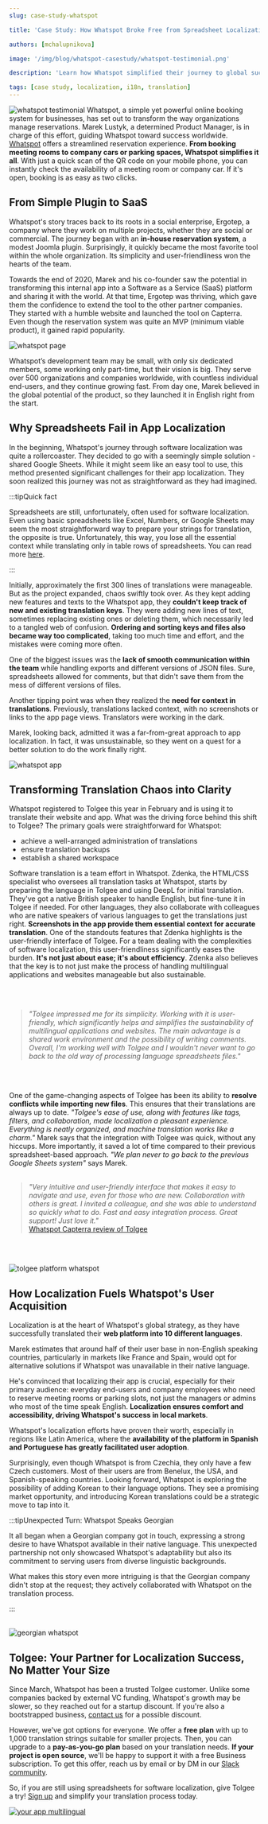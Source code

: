```yaml
---
slug: case-study-whatspot

title: 'Case Study: How Whatspot Broke Free from Spreadsheet Localization'

authors: [mchalupnikova]

image: '/img/blog/whatspot-casestudy/whatspot-testimonial.png'

description: 'Learn how Whatspot simplified their journey to global success with their app localization. Seamless software localization made easy with Tolgee.'

tags: [case study, localization, i18n, translation]
---
```


![whatspot testimonial](/img/blog/whatspot-casestudy/whatspot-testimonial.png)
Whatspot, a simple yet powerful online booking system for businesses, has set out to transform the way organizations manage reservations.
Marek Lustyk, a determined Product Manager, is in charge of this effort, guiding Whatspot toward success worldwide.
[Whatspot](https://www.whatspot.app) offers a streamlined reservation experience. **From booking meeting rooms to company cars or parking
spaces, Whatspot simplifies it all**. With just a quick scan of the QR code on your mobile phone, you can instantly check the availability
of a meeting room or company car. If it's open, booking is as easy as two clicks.

<!--truncate-->

## From Simple Plugin to SaaS

Whatspot's story traces back to its roots in a social enterprise, Ergotep, a company where they work on multiple projects, whether they
are social or commercial. The journey began with an **in-house reservation system**, a modest Joomla plugin. Surprisingly, it quickly became
the most favorite tool within the whole organization. Its simplicity and user-friendliness won the hearts of the team.

Towards the end of 2020, Marek and his co-founder saw the potential in transforming this internal app into a Software as a Service (SaaS)
platform and sharing it with the world. At that time, Ergotep was thriving, which gave them the confidence to extend the tool to the other
partner companies. They started with a humble website and launched the tool on Capterra. Even though the reservation system was quite an
MVP (minimum viable product), it gained rapid popularity.

![whatspot page](/img/blog/whatspot-casestudy/page-whatspot.webp)

Whatspot’s development team may be small, with only six dedicated members, some working only part-time, but their vision is big.
They serve over 500 organizations and companies worldwide, with countless individual end-users, and they continue growing fast.
From day one, Marek believed in the global potential of the product, so they launched it in English right from the start.

## Why Spreadsheets Fail in App Localization

In the beginning, Whatspot's journey through software localization was quite a rollercoaster. They decided to go with a seemingly
simple solution - shared Google Sheets. While it might seem like an easy tool to use, this method presented significant challenges
for their app localization. They soon realized this journey was not as straightforward as they had imagined.

:::tipQuick fact

Spreadsheets are still, unfortunately, often used for software localization. Even using basic spreadsheets like Excel, Numbers, or
Google Sheets may seem the most straightforward way to prepare your strings for translation, the opposite is true. Unfortunately,
this way, you lose all the essential context while translating only in table rows of spreadsheets. You can read
more [here](/blog/context-gamechanger-localization).

:::

Initially, approximately the first 300 lines of translations were manageable. But as the project expanded, chaos swiftly took over. As
they kept adding new features and texts to the Whatspot app, they **couldn't keep track of new and existing translation keys**. They
were adding new lines of text, sometimes replacing existing ones or deleting them, which necessarily led to a tangled web of
confusion. **Ordering and sorting keys and files also became way too complicated**, taking too much time and effort, and the mistakes
were coming more often.

One of the biggest issues was the **lack of smooth communication within the team** while handling exports and different versions of
JSON files. Sure, spreadsheets allowed for comments, but that didn't save them from the mess of different versions of files.

Another tipping point was when they realized the **need for context in translations**. Previously, translations lacked context, with
no screenshots or links to the app page views. Translators were working in the dark.

Marek, looking back, admitted it was a far-from-great approach to app localization. In fact, it was unsustainable, so they went
on a quest for a better solution to do the work finally right.

![whatspot app](/img/blog/whatspot-casestudy/whatspot-app.png)

## Transforming Translation Chaos into Clarity

Whatspot registered to Tolgee this year in February and is using it to translate their website and app. What was the driving force
behind this shift to Tolgee? The primary goals were straightforward for Whatspot:

- achieve a well-arranged administration of translations
- ensure translation backups
- establish a shared workspace

Software translation is a team effort in Whatspot. Zdenka, the HTML/CSS specialist who oversees all translation tasks at Whatspot,
starts by preparing the language in Tolgee and using DeepL for initial translation. They've got a native British speaker to handle
English, but fine-tune it in Tolgee if needed. For other languages, they also collaborate with colleagues who are native speakers
of various languages to get the translations just right. **Screenshots in the app provide them essential context for accurate
translation**. One of the standouts features that Zdenka highlights is the user-friendly interface of Tolgee. For a team dealing with
the complexities of software localization, this user-friendliness significantly eases the burden. **It's not just about ease; it's
about efficiency**. Zdenka also believes that the key is to not just make the process of handling multilingual applications and
websites manageable but also sustainable.

<br></br>

> _"Tolgee impressed me for its simplicity. Working with it is user-friendly, which significantly helps and simplifies the
> sustainability of multilingual applications and websites. The main advantage is a shared work environment and the possibility
> of writing comments. Overall, I'm working well with Tolgee and I wouldn't never want to go back to the old way of processing
> language spreadsheets files."_

<br></br>

One of the game-changing aspects of Tolgee has been its ability to **resolve conflicts while importing new files**. This ensures
that their translations are always up to date. _"Tolgee's ease of use, along with features like tags, filters, and collaboration,
made localization a pleasant experience. Everything is neatly organized, and machine translation works like a charm."_
Marek says that the integration with Tolgee was quick, without any hiccups. More importantly, it saved a lot of time compared
to their previous spreadsheet-based approach. _"We plan never to go back to the previous Google Sheets system"_ says Marek.
<br></br>

> _"Very intuitive and user-friendly interface that makes it easy to navigate and use, even for those who are new. Collaboration
> with others is great. I invited a colleague, and she was able to understand so quickly what to do. Fast and easy integration
> process. Great support! Just love it."_  
> [Whatspot Capterra review of Tolgee](https://www.capterra.com/p/10002120/Tolgee/reviews/4637915/)

<br></br>

![tolgee platform whatspot](/img/blog/whatspot-casestudy/tolgee-platform-whatspot.png)

## How Localization Fuels Whatspot's User Acquisition

Localization is at the heart of Whatspot's global strategy, as they have successfully translated their **web platform into 10
different languages**.

Marek estimates that around half of their user base in non-English speaking countries, particularly in markets like France
and Spain, would opt for alternative solutions if Whatspot was unavailable in their native language.

He's convinced that localizing their app is crucial, especially for their primary audience: everyday end-users and company
employees who need to reserve meeting rooms or parking slots, not just the managers or admins who most of the time speak
English. **Localization ensures comfort and accessibility, driving Whatspot's success in local markets**.

Whatspot's localization efforts have proven their worth, especially in regions like Latin America, where the **availability
of the platform in Spanish and Portuguese has greatly facilitated user adoption**.

Surprisingly, even though Whatspot is from Czechia, they only have a few Czech customers. Most of their users are from
Benelux, the USA, and Spanish-speaking countries. Looking forward, Whatspot is exploring the possibility of adding Korean
to their language options. They see a promising market opportunity, and introducing Korean translations could be a
strategic move to tap into it.

:::tipUnexpected Turn: Whatspot Speaks Georgian

It all began when a Georgian company got in touch, expressing a strong desire to have Whatspot available in their native language.
This unexpected partnership not only showcased Whatspot's adaptability but also its commitment to serving users from diverse
linguistic backgrounds.

What makes this story even more intriguing is that the Georgian company didn't stop at the request; they actively collaborated
with Whatspot on the translation process.

:::
<br></br>

![georgian whatspot](/img/blog/whatspot-casestudy/whatspot-georgian.png)

## Tolgee: Your Partner for Localization Success, No Matter Your Size

Since March, Whatspot has been a trusted Tolgee customer. Unlike some companies backed by external VC funding, Whatspot's
growth may be slower, so they reached out for a startup discount. If you're also a bootstrapped business,
[contact us](mailto:info@tolgee.io) for a possible discount.

However, we've got options for everyone. We offer a **free plan** with up to 1,000 translation strings suitable for
smaller projects. Then, you can upgrade to a **pay-as-you-go plan** based on your translation needs. **If your project is open
source**, we'll be happy to support it with a free Business subscription. To get this offer, reach us by email or by DM
in our [Slack community](https://tolg.ee/slack).

So, if you are still using spreadsheets for software localization, give Tolgee a try! [Sign up](https://app.tolgee.io/sign_up)
and simplify your translation process today.

[![your app multilingual](/img/blog/whatspot-casestudy/banner-multilingual.png)](https://app.tolgee.io/sign_up)
